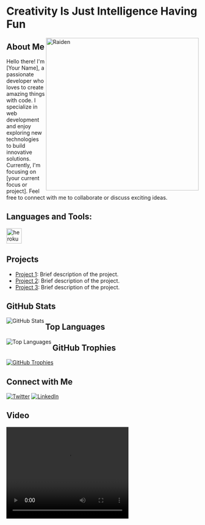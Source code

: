 <!-- GitHub Profile README -->

# Creativity Is Just Intelligence Having Fun

<img align="right" alt="Raiden" width="400" src="https://telegra.ph/file/bcf6185b7f596f4cdd21e.jpg">

## About Me
Hello there! I'm [Your Name], a passionate developer who loves to create amazing things with code. I specialize in web development and enjoy exploring new technologies to build innovative solutions. Currently, I'm focusing on [your current focus or project]. Feel free to connect with me to collaborate or discuss exciting ideas.

## Languages and Tools:
<p>
  <a href="https://heroku.com" target="_blank" rel="noreferrer"><img src="https://www.vectorlogo.zone/logos/heroku/heroku-icon.svg" alt="heroku" width="40" height="40"></a>
  <!-- Add more icons here -->
</p>

## Projects
- [Project 1](https://github.com/yourusername/project1): Brief description of the project.
- [Project 2](https://github.com/yourusername/project2): Brief description of the project.
- [Project 3](https://github.com/yourusername/project3): Brief description of the project.
<!-- Add more projects as needed -->

## GitHub Stats
<img align="left" src="https://github-readme-stats.vercel.app/api?username=yourusername&show_icons=true&count_private=true&hide=prs,issues&theme=radical" alt="GitHub Stats" />

## Top Languages
<img align="left" src="https://github-readme-stats.vercel.app/api/top-langs/?username=yourusername&layout=compact&theme=radical" alt="Top Languages" />

## GitHub Trophies
<p align="left">
  <a href="https://github.com/ryo-ma/github-profile-trophy"><img src="https://github-profile-trophy.vercel.app/?username=yourusername&theme=flat" alt="GitHub Trophies" /></a>
</p>

## Connect with Me
<p align="left">
  <a href="https://twitter.com/yourusername" target="_blank"><img src="https://img.shields.io/twitter/follow/yourusername?logo=twitter&style=for-the-badge" alt="Twitter" /></a>
  <a href="https://www.linkedin.com/in/yourusername/" target="_blank"><img src="https://img.shields.io/badge/LinkedIn-Connect-blue?style=for-the-badge&logo=linkedin" alt="LinkedIn" /></a>
  <!-- Add more social media badges or icons here -->
</p>

## Video
<video width="320" height="240" controls>
  <source src="https://telegra.ph/file/bb75661425d08997b59fe.mp4" type="video/mp4">
  <source src="https://te.legra.ph/file/41bae440565b748eaeb5a.mp4" type="video/mp4">
  Your browser does not support the video tag.
</video>
